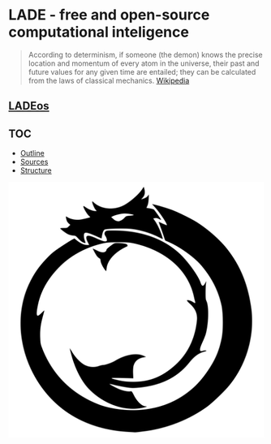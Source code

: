 # LADE - free and open-source computational inteligence
> According to determinism, if someone (the demon) knows the precise location and momentum of every atom in the universe, their past and future values for any given time are entailed; they can be calculated from the laws of classical mechanics. [Wikipedia](https://en.m.wikipedia.org/wiki/Laplace%27s_demon)

## [LADEos](https://github.com/danalves24com/LADEos)

## TOC
- [Outline](./org-files/outline_/outline.org)
- [Sources](./org-files/sources_/sources.org)
- [Structure](./org-files/sources_/structure.txt)

![Logo](./design/logo1.svg)

